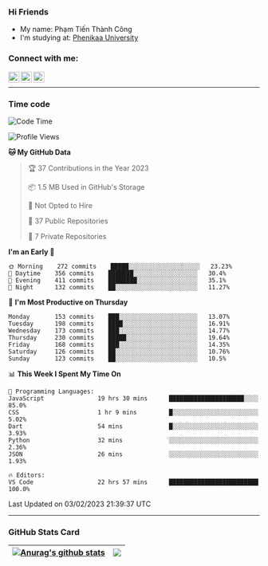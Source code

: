 ### Hi Friends

- My name: Phạm Tiến Thành Công
- I'm studying at: [Phenikaa University]


### Connect with me:
[<img align="left" alt="PhamTienThanhCong | Facebook" width="22px" src="https://upload.wikimedia.org/wikipedia/commons/thumb/1/16/Facebook-icon-1.png/640px-Facebook-icon-1.png" />][facebook]
[<img align="left" alt="PhamTienThanhCong | Zalo" width="22px" src="https://www.anphatpc.com.vn/template/anphat_2020v2/images/icon-zalo.jpg" />][zalo]
[<img align="left" alt="PhamTienThanhCong | LinkedIn" width="22px" src="https://cdn3.iconfinder.com/data/icons/inficons/512/linkedin.png" />][linkedin]

<br />

---

### Time code

<!--START_SECTION:waka-->
![Code Time](http://img.shields.io/badge/Code%20Time-870%20hrs%2011%20mins-blue)

![Profile Views](http://img.shields.io/badge/Profile%20Views-5-blue)

**🐱 My GitHub Data** 

> 🏆 37 Contributions in the Year 2023
 > 
> 📦 1.5 MB Used in GitHub's Storage 
 > 
> 🚫 Not Opted to Hire
 > 
> 📜 37 Public Repositories 
 > 
> 🔑 7 Private Repositories  
 > 
**I'm an Early 🐤** 

```text
🌞 Morning    272 commits    █████░░░░░░░░░░░░░░░░░░░░   23.23% 
🌆 Daytime    356 commits    ███████░░░░░░░░░░░░░░░░░░   30.4% 
🌃 Evening    411 commits    ████████░░░░░░░░░░░░░░░░░   35.1% 
🌙 Night      132 commits    ██░░░░░░░░░░░░░░░░░░░░░░░   11.27%

```
📅 **I'm Most Productive on Thursday** 

```text
Monday       153 commits    ███░░░░░░░░░░░░░░░░░░░░░░   13.07% 
Tuesday      198 commits    ████░░░░░░░░░░░░░░░░░░░░░   16.91% 
Wednesday    173 commits    ███░░░░░░░░░░░░░░░░░░░░░░   14.77% 
Thursday     230 commits    █████░░░░░░░░░░░░░░░░░░░░   19.64% 
Friday       168 commits    ███░░░░░░░░░░░░░░░░░░░░░░   14.35% 
Saturday     126 commits    ██░░░░░░░░░░░░░░░░░░░░░░░   10.76% 
Sunday       123 commits    ██░░░░░░░░░░░░░░░░░░░░░░░   10.5%

```


📊 **This Week I Spent My Time On** 

```text
💬 Programming Languages: 
JavaScript               19 hrs 30 mins      █████████████████████░░░░   85.0% 
CSS                      1 hr 9 mins         █░░░░░░░░░░░░░░░░░░░░░░░░   5.02% 
Dart                     54 mins             █░░░░░░░░░░░░░░░░░░░░░░░░   3.93% 
Python                   32 mins             ░░░░░░░░░░░░░░░░░░░░░░░░░   2.36% 
JSON                     26 mins             ░░░░░░░░░░░░░░░░░░░░░░░░░   1.93%

🔥 Editors: 
VS Code                  22 hrs 57 mins      █████████████████████████   100.0%

```


 Last Updated on 03/02/2023 21:39:37 UTC
<!--END_SECTION:waka-->

---

### GitHub Stats Card

| <a href="https://github.com/phamtienthanhcong"><img align="center" src="https://github-readme-stats.vercel.app/api?username=PhamTienThanhCong&show_icons=true&include_all_commits=true&theme=buefy&hide_border=true&theme=ocean_dark" alt="Anurag's github stats" /></a> | <a href="https://github.com/phamtienthanhcong"><img align="center" src="https://github-readme-stats.vercel.app/api/top-langs/?username=PhamTienThanhCong&layout=compact&theme=buefy&hide_border=true&theme=ocean_dark" /></a> |
| ------------- | ------------- |

[Phenikaa University]: https://phenikaa-uni.edu.vn/vi
[facebook]: https://www.facebook.com/phamtienthanhcong
[linkedin]: https://linkedin.com/in/phamtienthanhcong
[zalo]: https://zalo.me/0396396332
[tiktok]: https://www.tiktok.com/@phamtienthanhcong
[web]: https://github.com/PhamTienThanhCong/web_dev
[min project]: https://github.com/PhamTienThanhCong/Project-Of-Web
[c and cpp]: https://github.com/PhamTienThanhCong/Code_C_and_Cpro
[python]: https://github.com/PhamTienThanhCong/Python_beginer
